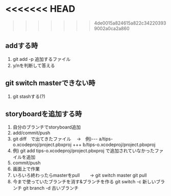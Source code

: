 <<<<<<< HEAD
=======

>>>>>>> 4de0015a824615a822c342203939002a0ca2a860
## addする時

1. git add -p 追加するファイル
2. y/nを判断して答える

## git switch masterできない時

1. git stashする(?)

## storyboardを追加する時

1. 自分のブランチでstoryboard追加
2. add/commit/push
3. git diff　で出てきたファイル　
→　例)--- a/tips-o.xcodeproj/project.pbxproj
     +++ b/tips-o.xcodeproj/project.pbxproj
4. 例) git add tips-o.xcodeproj/project.pbxproj
   で追加されていなかったファイルを追加
5. commit/push
6. 画面上で作業
7. いろいろ終わったらmasterをpull
　　→  git switch master
      git pull
8. 今まで使っていたブランチを消す&ブランチを作る
    git switch -c 新しいブランチ
    git branch  -d 古いブランチ

